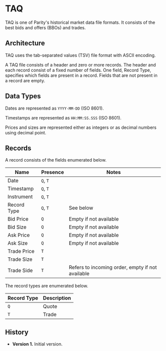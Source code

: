 # TAQ

TAQ is one of Parity's historical market data file formats. It consists of the
best bids and offers (BBOs) and trades.

## Architecture

TAQ uses the tab-separated values (TSV) file format with ASCII encoding.

A TAQ file consists of a header and zero or more records. The header and each
record consist of a fixed number of fields. One field, Record Type, specifies
which fields are present in a record. Fields that are not present in a record
are empty.

## Data Types

Dates are represented as `YYYY-MM-DD` (ISO 8601).

Timestamps are represented as `HH:MM:SS.SSS` (ISO 8601).

Prices and sizes are represented either as integers or as decimal numbers
using decimal point.

## Records

A record consists of the fields enumerated below.

Name        | Presence | Notes
------------|----------|-------------------------------------------------
Date        | `Q`, `T` |
Timestamp   | `Q`, `T` |
Instrument  | `Q`, `T` |
Record Type | `Q`, `T` | See below
Bid Price   | `Q`      | Empty if not available
Bid Size    | `Q`      | Empty if not available
Ask Price   | `Q`      | Empty if not available
Ask Size    | `Q`      | Empty if not available
Trade Price | `T`      |
Trade Size  | `T`      |
Trade Side  | `T`      | Refers to incoming order, empty if not available

The record types are enumerated below.

Record Type | Description
------------|------------
`Q`         | Quote
`T`         | Trade

## History

- **Version 1.** Initial version.
